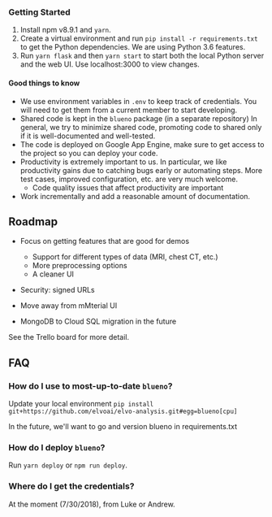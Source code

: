 ### Getting Started
1. Install npm v8.9.1 and `yarn`.
2. Create a virtual environment and run
`pip install -r requirements.txt` to get the Python dependencies.
We are using Python 3.6 features.
3. Run `yarn flask` and then `yarn start` to start
both the local Python server and the web UI. Use localhost:3000 to
view changes.

#### Good things to know

- We use environment variables in `.env` to keep track of credentials.
You will need to get them from a current member to start developing.
- Shared code is kept in the `blueno` package (in a separate repository)
In general, we try to minimize shared code, promoting code to shared
only if it is well-documented and well-tested.
- The code is deployed on Google App Engine, make sure to get access
to the project so you can deploy your code.
- Productivity is extremely important to us. In particular, we like
productivity gains due to catching bugs early or automating steps.
More test cases, improved configuration, etc. are very much welcome.
    - Code quality issues that affect productivity are important
- Work incrementally and add a reasonable amount of documentation.


## Roadmap

- Focus on getting features that are good for demos
    - Support for different types of data (MRI, chest CT, etc.)
    - More preprocessing options
    - A cleaner UI

- Security: signed URLs
- Move away from mMterial UI
- MongoDB to Cloud SQL migration in the future

See the Trello board for more detail.

## FAQ

### How do I use to most-up-to-date `blueno`?
Update your local environment `pip install git+https://github.com/elvoai/elvo-analysis.git#egg=blueno[cpu]`

In the future, we'll want to go and version blueno in requirements.txt

### How do I deploy `blueno`?
Run `yarn deploy` or `npm run deploy`.

### Where do I get the credentials?
At the moment (7/30/2018), from Luke or Andrew.